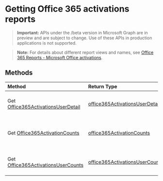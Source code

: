 # Getting Office 365 activations reports

> **Important:** APIs under the /beta version in Microsoft Graph are in preview and are subject to change. Use of these APIs in production applications is not supported.

> **Note:** For details about different report views and names, see [Office 365 Reports - Microsoft Office activations](https://support.office.com/client/Office-activations-87c24ae2-82e0-4d1e-be01-c3bcc3f18c60).

## Methods
|Method|Return Type|Description|
|:---------------|:--------|:----------|
|Get [Office365ActivationsUserDetail](../api/reportroot_office365activationsuserdetail.md)|[office365ActivationsUserDetail](../api/reportroot_office365activationsuserdetail.md#response)|Get detail report of Office 365 activations|
|Get [Office365ActivationCounts](../api/reportroot_office365activationcounts.md)|[office365ActivationCounts](../api/reportroot_office365activationcounts.md#response)|Get activations report of office 365 activations|
|Get [Office365ActivationsUserCounts](../api/reportroot_office365activationsusercounts.md)|[office365ActivationsUserCounts](../api/reportroot_office365activationsusercounts.md#response)|Get users report of office 365 activations|
